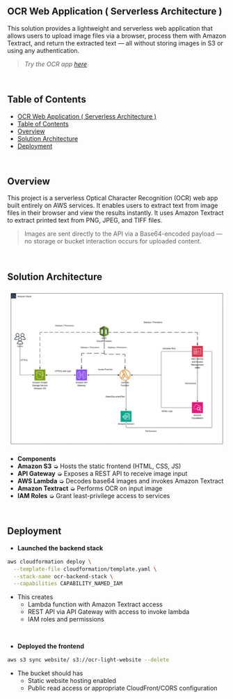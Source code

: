 ## OCR Web Application ( Serverless Architecture )

This solution provides a lightweight and serverless web application that allows users to upload image files via a browser, process them with Amazon Textract, and return the extracted text — all without storing images in S3 or using any authentication.

> _Try the OCR app [here](https://ocr-light-website.s3.amazonaws.com/index.html)_

<BR>

## Table of Contents
- [OCR Web Application ( Serverless Architecture )](#ocr-web-application--serverless-architecture-)
- [Table of Contents](#table-of-contents)
- [Overview](#overview)
- [Solution Architecture](#solution-architecture)
- [Deployment](#deployment)

<BR>

## Overview

This project is a serverless Optical Character Recognition (OCR) web app built entirely on AWS services. It enables users to extract text from image files in their browser and view the results instantly. It uses Amazon Textract to extract printed text from PNG, JPEG, and TIFF files.

> Images are sent directly to the API via a Base64-encoded payload — no storage or bucket interaction occurs for uploaded content.

<BR>

## Solution Architecture

![architecture diagram](arch.png)

- __Components__
- **Amazon S3** ➭ Hosts the static frontend (HTML, CSS, JS)
- **API Gateway** ➭ Exposes a REST API to receive image input
- **AWS Lambda** ➭ Decodes base64 images and invokes Amazon Textract
- **Amazon Textract** ➭ Performs OCR on input image
- **IAM Roles** ➭ Grant least-privilege access to services

<BR>

## Deployment

- __Launched the backend stack__

```bash
aws cloudformation deploy \
  --template-file cloudformation/template.yaml \
  --stack-name ocr-backend-stack \
  --capabilities CAPABILITY_NAMED_IAM
```

- This creates
  - Lambda function with Amazon Textract access
  - REST API via API Gateway with access to invoke lambda
  - IAM roles and permissions

<RB>
<BR>
  
- __Deployed the frontend__

```bash
aws s3 sync website/ s3://ocr-light-website --delete
```

- The bucket should has
  - Static website hosting enabled
  - Public read access or appropriate CloudFront/CORS configuration


